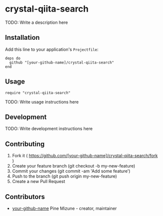# crystal-qiita-search

TODO: Write a description here

## Installation


Add this line to your application's `Projectfile`:

```crystal
deps do
  github "[your-github-name]/crystal-qiita-search"
end
```


## Usage


```crystal
require "crystal-qiita-search"
```


TODO: Write usage instructions here

## Development

TODO: Write development instructions here

## Contributing

1. Fork it ( https://github.com/[your-github-name]/crystal-qiita-search/fork )
2. Create your feature branch (git checkout -b my-new-feature)
3. Commit your changes (git commit -am 'Add some feature')
4. Push to the branch (git push origin my-new-feature)
5. Create a new Pull Request

## Contributors

- [your-github-name](https://github.com/[your-github-name]) Pine Mizune - creator, maintainer
